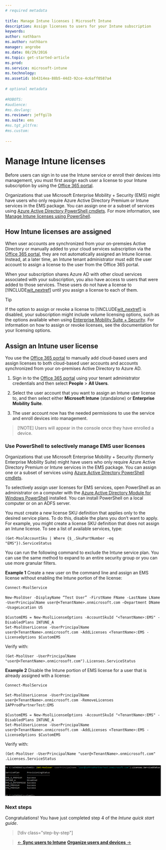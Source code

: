 ```yaml
---
# required metadata

title: Manage Intune licenses | Microsoft Intune
description: Assign licenses to users for your Intune subscription
keywords:
author: nathbarn
ms.author: nathbarn
manager: angrobe
ms.date: 08/29/2016
ms.topic: get-started-article
ms.prod:
ms.service: microsoft-intune
ms.technology:
ms.assetid: bb4314ea-88b5-44d3-92ce-4c6aff0587a4

# optional metadata

#ROBOTS:
#audience:
#ms.devlang:
ms.reviewer: jeffgilb
ms.suite: ems
#ms.tgt_pltfrm:
#ms.custom:

---
```


# Manage Intune licenses
Before users can sign in to use the Intune service or enroll their devices into management, you must first assign each user a license to your Intune subscription by using the [Office 365 portal](http://go.microsoft.com/fwlink/p/?LinkId=698854).

Organizations that use Microsoft Enterprise Mobility + Security (EMS) might have users who only require Azure Active Directory Premium or Intune services in the EMS package. You can assign one or a subset of services using [Azure Active Directory PowerShell cmdlets](https://msdn.microsoft.com/library/jj151815.aspx). For more information, see [Manage Intune licenses using PowerShell](start-with-a-paid-subscription-to-microsoft-intune-step-4-posh.md).

## How Intune licenses are assigned
When user accounts are synchronized from your on-premsies Active Directory or manually added to your cloud services subscription via the [Office 365 portal](http://go.microsoft.com/fwlink/p/?LinkId=698854), they are not automatically assigned an Intune license. Instead, at a later time, an Intune tenant administrator must edit the user account to assign a license to the user from the Office 365 portal.

When your subscription shares Azure AD with other cloud services associated with your subscription, you also have access to users that were added to those services. These users do not have a license to [!INCLUDE[wit_nextref](../includes/wit_nextref_md.md)] until you assign a license to each of them.

> [!TIP]
> If the option to assign or revoke a license to [!INCLUDE[wit_nextref](../includes/wit_nextref_md.md)] is disabled, your subscription might include volume licensing options, such as the options available when using [Enterprise Mobility Suite + Security](https://www.microsoft.com/en-us/server-cloud/enterprise-mobility/overview.aspx). For information on how to assign or revoke licenses, see the documentation for your licensing options.

## Assign an Intune user license

You use the [Office 365 portal](http://go.microsoft.com/fwlink/p/?LinkId=698854) to manually add cloud-based users and assign licenses to both cloud-based user accounts and accounts synchronized from your on-premises Active Directory to Azure AD.

1.  Sign in to the [Office 365 portal](http://go.microsoft.com/fwlink/p/?LinkId=698854) using your tenant administrator credentials and then select **People** > **All Users**.

2.  Select the user account that you want to assign an Intune user license to, and then select either **Microsoft Intune** (standalone) or **Enterprise Mobility Suite**.

3.  The user account now has the needed permissions to use the service and enroll devices into management.

> [!NOTE] Users will appear in the console once they have enrolled a device.

### Use PowerShell to selectively manage EMS user licenses
Organizations that use Microsoft Enterprise Mobility + Security (formerly Enterprise Mobility Suite) might have users who only require Azure Active Directory Premium or Intune services in the EMS package. You can assign one or a subset of services using [Azure Active Directory PowerShell cmdlets](https://msdn.microsoft.com/library/jj151815.aspx).

To selectively assign user licenses for EMS services, open PowerShell as an administrator on a computer with the [Azure Active Directory Module for Windows PowerShell](https://msdn.microsoft.com/library/jj151815.aspx#bkmk_installmodule) installed. You can install PowerShell on a local computer or on an ADFS server.

You must create a new license SKU definition that applies only to the desired service plans. To do this, disable the plans you don’t want to apply. For example, you might create a license SKU definition that does not assign an Intune license. To see a list of available services, type:

    (Get-MsolAccountSku | Where {$_.SkuPartNumber -eq "EMS"}).ServiceStatus

You can run the following command to exclude the Intune service plan. You can use the same method to expand to an entire security group or you can use more granular filters.

**Example 1**
Create a new user on the command line and assign an EMS license without enabling the Intune portion of the license:

    Connect-MsolService

    New-MsolUser -DisplayName “Test User” -FirstName FName -LastName LName -UserPrincipalName user@<TenantName>.onmicrosoft.com –Department DName -UsageLocation US

    $CustomEMS = New-MsolLicenseOptions -AccountSkuId "<TenantName>:EMS" -DisabledPlans INTUNE_A
    Set-MsolUserLicense -UserPrincipalName user@<TenantName>.onmicrosoft.com -AddLicenses <TenantName>:EMS -LicenseOptions $CustomEMS


Verify with:

    (Get-MsolUser -UserPrincipalName "user@<TenantName>.onmicrosoft.com").Licenses.ServiceStatus

**Example 2**
Disable the Intune portion of EMS license for a user that is already assigned with a license:

    Connect-MsolService

    Set-MsolUserLicense -UserPrincipalName user@<TenantName>.onmicrosoft.com -RemoveLicenses IAPProdPartnerTest:EMS

    $CustomEMS = New-MsolLicenseOptions -AccountSkuId "<TenantName>:EMS" -DisabledPlans INTUNE_A
    Set-MsolUserLicense -UserPrincipalName user@<TenantName>.onmicrosoft.com -AddLicenses <TenantName>:EMS -LicenseOptions $CustomEMS

Verify with:

    (Get-MsolUser -UserPrincipalName "user@<TenantName>.onmicrosoft.com" .Licenses.ServiceStatus

![PoSH-AddLic-Verify](./media/posh-addlic-verify.png)

### Next steps
Congratulations! You have just completed step 4 of the *Intune quick start guide*.
>[!div class="step-by-step"]

>[&larr; **Sync users to Intune**](.\start-with-a-paid-subscription-to-microsoft-intune-step-2.md)     [**Organize users and devices** &rarr;](.\start-with-a-paid-subscription-to-microsoft-intune-step-5.md)  
